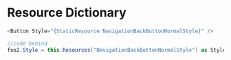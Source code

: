 # Resource Dictionary
```cs
<Button Style="{StaticResource NavigationBackButtonNormalStyle}" />

//code behind
foo2.Style = this.Resources["NavigationBackButtonNormalStyle"] as Style;
```
